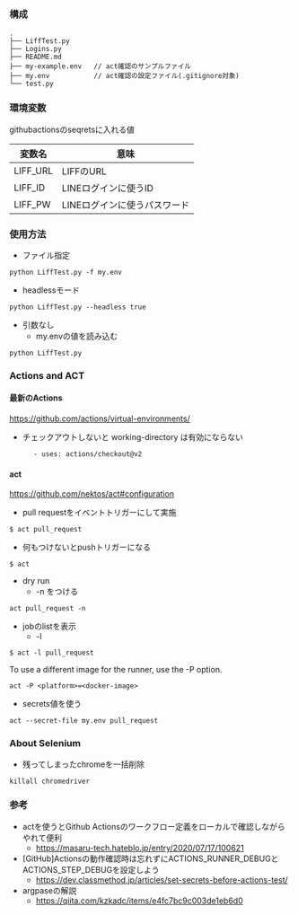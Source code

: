 ### 構成

```
.
├── LiffTest.py
├── Logins.py
├── README.md
├── my-example.env   // act確認のサンプルファイル
├── my.env           // act確認の設定ファイル(.gitignore対象)
└── test.py
```

### 環境変数
githubactionsのseqretsに入れる値

|  変数名  |             意味             |
| -------- | ---------------------------- |
| LIFF_URL | LIFFのURL                    |
| LIFF_ID  | LINEログインに使うID         |
| LIFF_PW  | LINEログインに使うパスワード |

### 使用方法

* ファイル指定

```
python LiffTest.py -f my.env
```

* headlessモード

```
python LiffTest.py --headless true
```


* 引数なし
    * my.envの値を読み込む

```
python LiffTest.py

```

### Actions and ACT
#### 最新のActions
https://github.com/actions/virtual-environments/

* チェックアウトしないと working-directory は有効にならない

```
      - uses: actions/checkout@v2
```

#### act
https://github.com/nektos/act#configuration

* pull requestをイベントトリガーにして実施

```
$ act pull_request
```

* 何もつけないとpushトリガーになる

```
$ act
```

* dry run
    * -n をつける

```
act pull_request -n
```

* jobのlistを表示
    * -l 

```
$ act -l pull_request
```

To use a different image for the runner, use the -P option.

```
act -P <platform>=<docker-image>
```

* secrets値を使う

```
act --secret-file my.env pull_request
```

### About Selenium

* 残ってしまったchromeを一括削除

```
killall chromedriver
```

### 参考

* actを使うとGithub Actionsのワークフロー定義をローカルで確認しながらやれて便利
    * https://masaru-tech.hateblo.jp/entry/2020/07/17/100621
* [GitHub]Actionsの動作確認時は忘れずにACTIONS_RUNNER_DEBUGとACTIONS_STEP_DEBUGを設定しよう
    * https://dev.classmethod.jp/articles/set-secrets-before-actions-test/
* argpaseの解説
    * https://qiita.com/kzkadc/items/e4fc7bc9c003de1eb6d0
